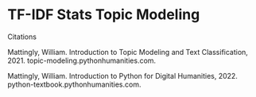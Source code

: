 # TF-IDF Stats Topic Modeling

Citations

Mattingly, William. Introduction to Topic Modeling and Text Classification, 2021. topic-modeling.pythonhumanities.com.

Mattingly, William. Introduction to Python for Digital Humanities, 2022. python-textbook.pythonhumanities.com.
